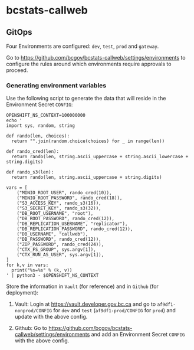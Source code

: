 # bcstats-callweb

## GitOps

Four Environments are configured: `dev`, `test`, `prod` and `gateway`.

Go to https://github.com/bcgov/bcstats-callweb/settings/environments to configure the rules around which environments require approvals to proceed.

### Generating environment variables

Use the following script to generate the data that will reside in the Environment Secret `CONFIG`:

```
OPENSHIFT_NS_CONTEXT=100000000
echo '
import sys, random, string

def rando(len, choices):
  return "".join(random.choice(choices) for _ in range(len))

def rando_cred(len):
  return rando(len, string.ascii_uppercase + string.ascii_lowercase + string.digits)

def rando_s3(len):
  return rando(len, string.ascii_uppercase + string.digits)

vars = [
    ("MINIO_ROOT_USER", rando_cred(10)),
    ("MINIO_ROOT_PASSWORD", rando_cred(18)),
    ("S3_ACCESS_KEY", rando_s3(16)),
    ("S3_SECRET_KEY", rando_s3(32)),
    ("DB_ROOT_USERNAME", "root"),
    ("DB_ROOT_PASSWORD", rando_cred(12)),
    ("DB_REPLICATION_USERNAME", "replicator"),
    ("DB_REPLICATION_PASSWORD", rando_cred(12)),
    ("DB_USERNAME", "callweb"),
    ("DB_PASSWORD", rando_cred(12)),
    ("ZIP_PASSWORD", rando_cred(24)),
    ("CTX_FS_GROUP", sys.argv[1]),
    ("CTX_RUN_AS_USER", sys.argv[1]),
]
for k,v in vars:
  print("%s=%s" % (k, v))
' | python3 - $OPENSHIFT_NS_CONTEXT
```

Store the information in `Vault` (for reference) and in `Github` (for deployment):

1. Vault: Login at https://vault.developer.gov.bc.ca and go to `af9df1-nonprod/CONFIG` for `dev` and `test` (`af9df1-prod/CONFIG` for `prod`) and update with the above config.

2. Github: Go to https://github.com/bcgov/bcstats-callweb/settings/environments and add an Environment Secret `CONFIG` with the above config.
